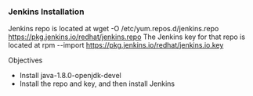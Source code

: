 ### Jenkins Installation

Jenkins repo is located at wget -O /etc/yum.repos.d/jenkins.repo https://pkg.jenkins.io/redhat/jenkins.repo The Jenkins key for that repo is located at rpm --import https://pkg.jenkins.io/redhat/jenkins.io.key

Objectives
* Install java-1.8.0-openjdk-devel
* Install the repo and key, and then install Jenkins
